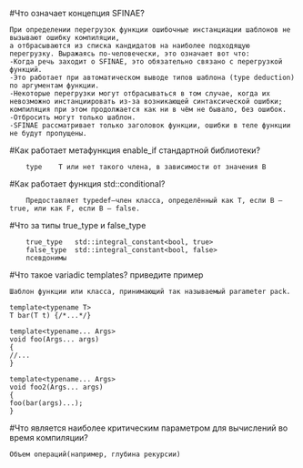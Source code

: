 #Что означает концепция SFINAE?
    
    При определении перегрузок функции ошибочные инстанциации шаблонов не вызывают ошибку компиляции, 
    а отбрасываются из списка кандидатов на наиболее подходящую перегрузку. Выражаясь по-человечески, это означает вот что:
    -Когда речь заходит о SFINAE, это обязательно связано с перегрузкой функций.
    -Это работает при автоматическом выводе типов шаблона (type deduction) по аргументам функции.
    -Некоторые перегрузки могут отбрасываться в том случае, когда их невозможно инстанциировать из-за возникающей синтаксической ошибки; компиляция при этом продолжается как ни в чём не бывало, без ошибок.
    -Отбросить могут только шаблон.
    -SFINAE рассматривает только заголовок функции, ошибки в теле функции не будут пропущены.

#Как работает метафункция enable_if стандартной библиотеки?
        
        type	T или нет такого члена, в зависимости от значения B




#Как работает функция std::conditional?
        
        Предоставляет typedef–член класса, определённый как T, если B — true, или как F, если B — false.

#Что за типы true_type и false_type
        
        true_type	std::integral_constant<bool, true>
        false_type	std::integral_constant<bool, false>
        псевдонимы



#Что такое variadic templates? приведите пример

    Шаблон функции или класса, принимающий так называемый parameter pack. 

    template<typename T>
    T bar(T t) {/*...*/}
    
    template<typename... Args>
    void foo(Args... args)
    {
    //...
    }
    
    template<typename... Args>
    void foo2(Args... args)
    {
    foo(bar(args)...);
    }


#Что является наиболее критическим параметром для вычислений во время компиляции?

    Объем операций(например, глубина рекурсии)
